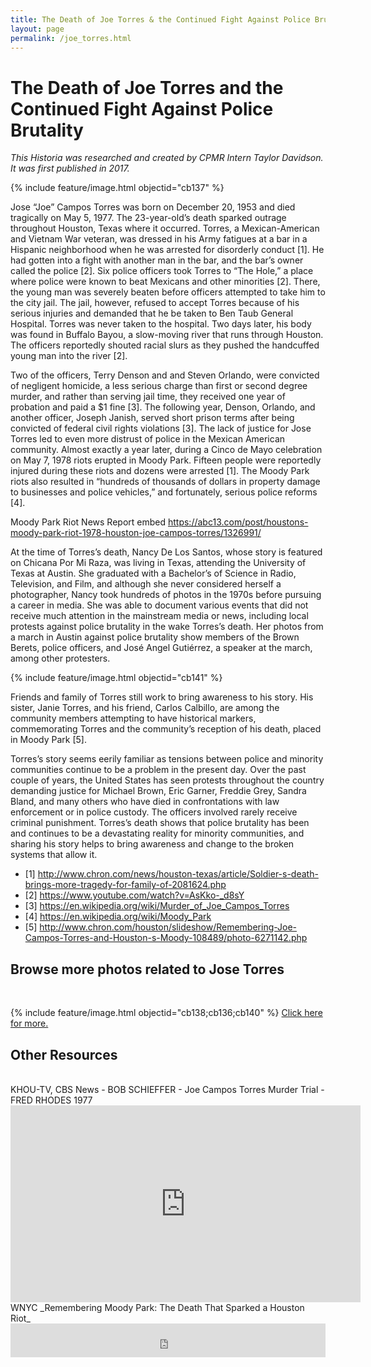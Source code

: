 ```yaml
---
title: The Death of Joe Torres & the Continued Fight Against Police Brutality
layout: page
permalink: /joe_torres.html
---
```

# The Death of Joe Torres and the Continued Fight Against Police Brutality
_This Historia was researched and created by CPMR Intern Taylor Davidson. It was first published in 2017._ 

{% include feature/image.html objectid="cb137" %}

Jose “Joe” Campos Torres was born on December 20, 1953 and died tragically on May 5, 1977. The 23-year-old’s death sparked outrage throughout Houston, Texas where it occurred.  Torres, a Mexican-American and Vietnam War veteran, was dressed in his Army fatigues at a bar in a Hispanic neighborhood when he was arrested for disorderly conduct [1]. He had gotten into a fight with another man in the bar, and the bar’s owner called the police [2]. Six police officers took Torres to “The Hole,” a place where police were known to beat Mexicans and other minorities [2]. There, the young man was severely beaten before officers attempted to take him to the city jail. The jail, however, refused to accept Torres because of his serious injuries and demanded that he be taken to Ben Taub General Hospital. Torres was never taken to the hospital. Two days later, his body was found in Buffalo Bayou, a slow-moving river that runs through Houston. The officers reportedly shouted racial slurs as they pushed the handcuffed young man into the river [2].


Two of the officers, Terry Denson and and Steven Orlando, were convicted of negligent homicide, a less serious charge than first or second degree murder, and rather than serving jail time, they received one year of probation and paid a $1 fine [3]. The following year, Denson, Orlando, and another officer, Joseph Janish, served short prison terms after being convicted of federal civil rights violations [3]. The lack of justice for Jose Torres led to even more distrust of police in the Mexican American community. Almost exactly a year later, during a Cinco de Mayo celebration on May 7, 1978 riots erupted in Moody Park. Fifteen people were reportedly injured during these riots and dozens were arrested [1]. The Moody Park riots also resulted in “hundreds of thousands of dollars in property damage to businesses and police vehicles,” and fortunately, serious police reforms [4].


Moody Park Riot News Report
embed 
https://abc13.com/post/houstons-moody-park-riot-1978-houston-joe-campos-torres/1326991/


At the time of Torres’s death, Nancy De Los Santos, whose story is featured on Chicana Por Mi Raza, was living in Texas, attending the University of Texas at Austin.  She graduated with a Bachelor’s of Science in Radio, Television, and Film, and although she never considered herself a photographer, Nancy took hundreds of photos in the 1970s before pursuing a career in media. She was able to document various events that did not receive much attention in the mainstream media or news, including local protests against police brutality in the wake Torres’s death. Her photos from a march in Austin against police brutality show members of the Brown Berets, police officers, and José Angel Gutiérrez, a speaker at the march, among other protesters.

{% include feature/image.html objectid="cb141" %}

Friends and family of Torres still work to bring awareness to his story. His sister, Janie Torres, and his friend, Carlos Calbillo, are among the community members attempting to have historical markers, commemorating Torres and the community’s reception of his death, placed in Moody Park [5].


Torres’s story seems eerily familiar as tensions between police and minority communities continue to be a problem in the present day. Over the past couple of years, the United States has seen protests throughout the country demanding justice for Michael Brown, Eric Garner, Freddie Grey, Sandra Bland, and many others who have died in confrontations with law enforcement or in police custody. The officers involved rarely receive criminal punishment. Torres’s death shows that police brutality has been and continues to be a devastating reality for minority communities, and sharing his story helps to bring awareness and change to the broken systems that allow it.


- [1] http://www.chron.com/news/houston-texas/article/Soldier-s-death-brings-more-tragedy-for-family-of-2081624.php
- [2] https://www.youtube.com/watch?v=AsKko-_d8sY
- [3] https://en.wikipedia.org/wiki/Murder_of_Joe_Campos_Torres
- [4] https://en.wikipedia.org/wiki/Moody_Park
- [5] http://www.chron.com/houston/slideshow/Remembering-Joe-Campos-Torres-and-Houston-s-Moody-108489/photo-6271142.php

## Browse more photos related to Jose Torres
<br>

{% include feature/image.html objectid="cb138;cb136;cb140" %}
[Click here for more.](http://127.0.0.1:4000/chicanapormiraza/browse.html#jose%20torres)

## Other Resources
<br>
KHOU-TV, CBS News - BOB SCHIEFFER - Joe Campos Torres Murder Trial - FRED RHODES 1977
<iframe allowfullscreen frameborder="0" height="315" src="https://www.youtube.com/embed/s1nPDQUf20w?si=TkfWeDmQ5_xl1lRq" width="560"></iframe>
<br>
WNYC _Remembering Moody Park: The Death That Sparked a Houston Riot_
<iframe frameborder="0" src="https://www.wnyc.org/widgets/ondemand_player/wnyc/#file=/audio/json/675082" width="100%" height="54"></iframe>


